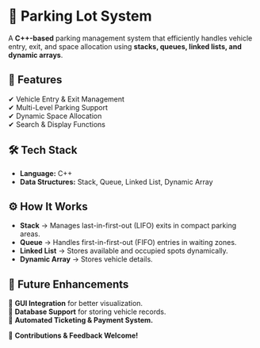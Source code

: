 # 🚗 Parking Lot System  

A **C++-based** parking management system that efficiently handles vehicle entry, exit, and space allocation using **stacks, queues, linked lists, and dynamic arrays**.  

## 📌 Features  
✔ Vehicle Entry & Exit Management  
✔ Multi-Level Parking Support  
✔ Dynamic Space Allocation  
✔ Search & Display Functions  

## 🛠 Tech Stack  
- **Language:** C++  
- **Data Structures:** Stack, Queue, Linked List, Dynamic Array  

## ⚙ How It Works  
- **Stack** → Manages last-in-first-out (LIFO) exits in compact parking areas.  
- **Queue** → Handles first-in-first-out (FIFO) entries in waiting zones.  
- **Linked List** → Stores available and occupied spots dynamically.  
- **Dynamic Array** → Stores vehicle details.  

## 🔗 Future Enhancements  
🔹 **GUI Integration** for better visualization.  
🔹 **Database Support** for storing vehicle records.  
🔹 **Automated Ticketing & Payment System.**  

🚀 **Contributions & Feedback Welcome!**  
